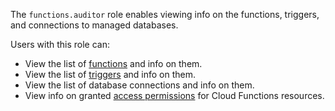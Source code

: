 The `functions.auditor` role enables viewing info on the functions, triggers, and connections to managed databases.

Users with this role can:
* View the list of [functions](../../functions/concepts/function.md) and info on them.
* View the list of [triggers](../../functions/concepts/trigger/index.md) and info on them.
* View the list of database connections and info on them.
* View info on granted [access permissions](../../iam/concepts/access-control/index.md) for Cloud Functions resources.